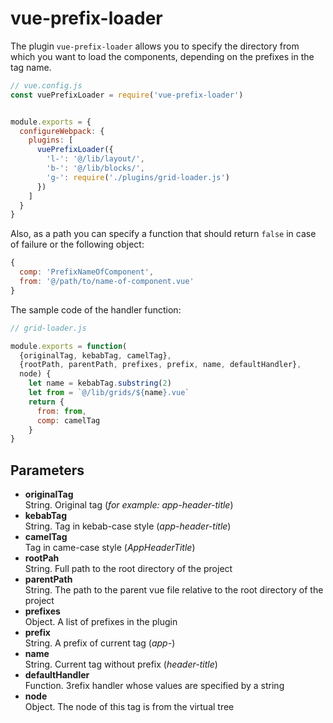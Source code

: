 # vue-prefix-loader

The plugin `vue-prefix-loader` allows you to specify the directory from which you want to load the components, depending on the prefixes in the tag name.
```javascript
// vue.config.js
const vuePrefixLoader = require('vue-prefix-loader')


module.exports = {
  configureWebpack: {
    plugins: [
      vuePrefixLoader({
        'l-': '@/lib/layout/',
        'b-': '@/lib/blocks/',
        'g-': require('./plugins/grid-loader.js')
      })
    ]
  }
}
```

Also, as a path you can specify a function that should return `false` in case of failure or the following object:
```javascript
{
  comp: 'PrefixNameOfComponent',
  from: '@/path/to/name-of-component.vue'
}
```
The sample code of the handler function:
```javascript
// grid-loader.js

module.exports = function(
  {originalTag, kebabTag, camelTag},
  {rootPath, parentPath, prefixes, prefix, name, defaultHandler},
  node) {
    let name = kebabTag.substring(2)
    let from = `@/lib/grids/${name}.vue`
    return {
      from: from,
      comp: camelTag
    }
}
```

## Parameters
- **originalTag**
  <br> String. Original tag (_for example: app-header-title_)
- **kebabTag**
  <br> String. Tag in kebab-case style (_app-header-title_)
- **camelTag**
  <br> Tag in came-case style (_AppHeaderTitle_)
- **rootPah**
  <br> String. Full path to the root directory of the project
- **parentPath**
  <br> String. The path to the parent vue file relative to the root directory of the project
- **prefixes**
  <br> Object. A list of prefixes in the plugin
- **prefix**
  <br> String. A prefix of current tag (_app-_)
- **name**
  <br> String. Current tag without prefix (_header-title_)
- **defaultHandler**
  <br> Function. Зrefix handler whose values are specified by a string
- **node**
  <br> Object. The node of this tag is from the virtual tree



